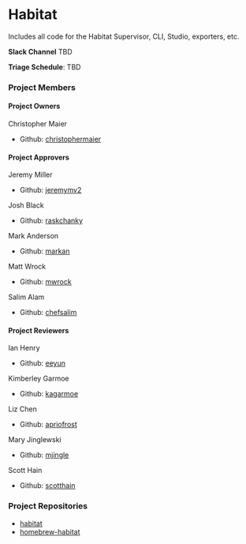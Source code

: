 # Habitat

Includes all code for the Habitat Supervisor, CLI, Studio, exporters, etc.

**Slack Channel** TBD

**Triage Schedule**: TBD

### Project Members

#### Project Owners

Christopher Maier
  - Github: [christophermaier](https://github.com/christophermaier)

#### Project Approvers

Jeremy Miller
  - Github: [jeremymv2](https://github.com/jeremymv2)

Josh Black
  - Github: [raskchanky](https://github.com/raskchanky)

Mark Anderson
  - Github: [markan](https://github.com/markan)

Matt Wrock
  - Github: [mwrock](https://github.com/mwrock)

Salim Alam
  - Github: [chefsalim](https://github.com/chefsalim)


#### Project Reviewers

Ian Henry
  - Github: [eeyun](https://github.com/eeyun)

Kimberley Garmoe
  - Github: [kagarmoe](https://github.com/kagarmoe)

Liz Chen
  - Github: [apriofrost](https://github.com/apriofrost)

Mary Jinglewski
  - Github: [mjingle](https://github.com/mjingle)

Scott Hain
  - Github: [scotthain](https://github.com/scotthain)

### Project Repositories

- [habitat](https://github.com/habitat-sh/habitat)
- [homebrew-habitat](https://github.com/habitat-sh/homebrew-habitat)
